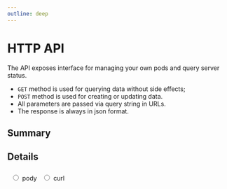 ```yaml
---
outline: deep
---
```


<script setup lang="ts">
    import apiData from './api_data.ts';
    import { fmtCurlCmd, fmtPodyCmd } from './api_data.ts';
    import APIBlock from './api_block.vue';
    import APITable from './api_table.vue';
    import { ref } from 'vue';

    const apiType = ref('pody' as 'curl' | 'pody');


</script>

# HTTP API

The API exposes interface for managing your own pods and query server status.  
- `GET` method is used for querying data without side effects;  
- `POST` method is used for creating or updating data.
- All parameters are passed via query string in URLs.
- The response is always in json format.

## Summary
<APITable :api-data="apiData" />

## Details
<div style="margin-block: 0.5rem; padding: 0.5rem; background-color: var(--vp-c-gray-soft); border-radius: 0.5rem;">
    <label class="api-type-span">
        <input type="radio" v-model="apiType" value="pody" class="mr-2">
        <span>pody</span>
    </label>
    <label class="api-type-span">
        <input type="radio" v-model="apiType" value="curl" class="mr-2">
        <span>curl</span>
    </label>
</div>
<template v-if="apiType === 'curl'">

::: tip
Here examples of API calls are provided using `curl` utility.  
For better readability, you can format the output using `python -m json.tool`:  
```sh
curl -s ... | python -m json.tool
```
:::
</template>
<template v-else-if="apiType === 'pody'">


::: tip
Here examples of API calls are provided using `pody` utility. 
More information about `pody` can be found [here](/pody-cli.md).
:::
</template>

<template v-for="apiName in Object.keys(apiData)">

<APIBlock :api-name="apiName" :api-desc="apiData[apiName]">
<template v-if="apiData[apiName].example && apiType === 'curl'">

```sh-vue
{{`${fmtCurlCmd( apiData[apiName].method, apiName, apiData[apiName].example.input)} `}}
```
</template>

<template v-else-if="apiData[apiName].example && apiType === 'pody'">

```sh-vue
{{`${fmtPodyCmd( apiData[apiName].method, apiName, apiData[apiName].example.input)} `}}
```
</template>

</APIBlock>

</template>

<style scoped>
.api-type-span {
    display: inline-block;
    margin-right: 0.5rem;
}
input[type="radio"] {
    margin-right: 0.25rem;
}
</style>